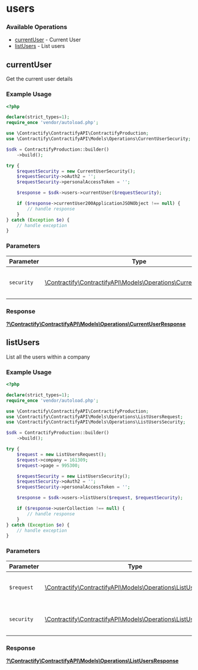 # users

### Available Operations

* [currentUser](#currentuser) - Current User
* [listUsers](#listusers) - List users

## currentUser

Get the current user details

### Example Usage

```php
<?php

declare(strict_types=1);
require_once 'vendor/autoload.php';

use \Contractify\ContractifyAPI\ContractifyProduction;
use \Contractify\ContractifyAPI\Models\Operations\CurrentUserSecurity;

$sdk = ContractifyProduction::builder()
    ->build();

try {
    $requestSecurity = new CurrentUserSecurity();
    $requestSecurity->oAuth2 = '';
    $requestSecurity->personalAccessToken = '';

    $response = $sdk->users->currentUser($requestSecurity);

    if ($response->currentUser200ApplicationJSONObject !== null) {
        // handle response
    }
} catch (Exception $e) {
    // handle exception
}
```

### Parameters

| Parameter                                                                                                           | Type                                                                                                                | Required                                                                                                            | Description                                                                                                         |
| ------------------------------------------------------------------------------------------------------------------- | ------------------------------------------------------------------------------------------------------------------- | ------------------------------------------------------------------------------------------------------------------- | ------------------------------------------------------------------------------------------------------------------- |
| `security`                                                                                                          | [\Contractify\ContractifyAPI\Models\Operations\CurrentUserSecurity](../../models/operations/CurrentUserSecurity.md) | :heavy_check_mark:                                                                                                  | The security requirements to use for the request.                                                                   |


### Response

**[?\Contractify\ContractifyAPI\Models\Operations\CurrentUserResponse](../../models/operations/CurrentUserResponse.md)**


## listUsers

List all the users within a company

### Example Usage

```php
<?php

declare(strict_types=1);
require_once 'vendor/autoload.php';

use \Contractify\ContractifyAPI\ContractifyProduction;
use \Contractify\ContractifyAPI\Models\Operations\ListUsersRequest;
use \Contractify\ContractifyAPI\Models\Operations\ListUsersSecurity;

$sdk = ContractifyProduction::builder()
    ->build();

try {
    $request = new ListUsersRequest();
    $request->company = 161309;
    $request->page = 995300;

    $requestSecurity = new ListUsersSecurity();
    $requestSecurity->oAuth2 = '';
    $requestSecurity->personalAccessToken = '';

    $response = $sdk->users->listUsers($request, $requestSecurity);

    if ($response->userCollection !== null) {
        // handle response
    }
} catch (Exception $e) {
    // handle exception
}
```

### Parameters

| Parameter                                                                                                       | Type                                                                                                            | Required                                                                                                        | Description                                                                                                     |
| --------------------------------------------------------------------------------------------------------------- | --------------------------------------------------------------------------------------------------------------- | --------------------------------------------------------------------------------------------------------------- | --------------------------------------------------------------------------------------------------------------- |
| `$request`                                                                                                      | [\Contractify\ContractifyAPI\Models\Operations\ListUsersRequest](../../models/operations/ListUsersRequest.md)   | :heavy_check_mark:                                                                                              | The request object to use for the request.                                                                      |
| `security`                                                                                                      | [\Contractify\ContractifyAPI\Models\Operations\ListUsersSecurity](../../models/operations/ListUsersSecurity.md) | :heavy_check_mark:                                                                                              | The security requirements to use for the request.                                                               |


### Response

**[?\Contractify\ContractifyAPI\Models\Operations\ListUsersResponse](../../models/operations/ListUsersResponse.md)**

